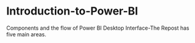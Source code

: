 # Introduction-to-Power-BI
Components and the flow of Power BI Desktop Interface-The Repost has five main areas.

